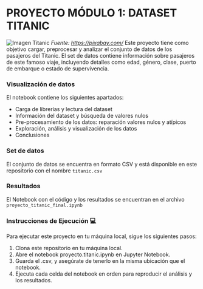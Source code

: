 # PROYECTO MÓDULO 1: DATASET TITANIC

![Imagen Titanic](https://cdn.pixabay.com/photo/2023/10/06/17/14/ship-8298749_1280.png) 
*Fuente: https://pixabay.com/*
Este proyecto tiene como objetivo cargar, preprocesar y analizar el conjunto de datos de los pasajeros del Titanic. El set de datos contiene información sobre pasajeros de este famoso viaje, incluyendo detalles como edad, género, clase, puerto de embarque o estado de supervivencia.

### Visualización de datos

El notebook contiene los siguientes apartados:

- Carga de librerías y lectura del dataset
- Información del dataset y búsqueda de valores nulos
- Pre-procesamiento de los datos: reparación valores nulos y atípicos
- Exploración, análisis y visualización de los datos
- Conclusiones

### Set de datos 

El conjunto de datos se encuentra en formato CSV y está disponible en este repositorio con el nombre ``titanic.csv``

### Resultados

El Notebook con el código y los resultados se encuentran en el archivo ``proyecto_titanic_final.ipynb``


### Instrucciones de Ejecución 💻

Para ejecutar este proyecto en tu máquina local, sigue los siguientes pasos:

1. Clona este repositorio en tu máquina local.
2. Abre el notebook proyecto.titanic.ipynb en Jupyter Notebook.
3. Guarda el .csv, y asegúrate de tenerlo en la misma ubicación que el notebook.
3. Ejecuta cada celda del notebook en orden para reproducir el análisis y los resultados.
